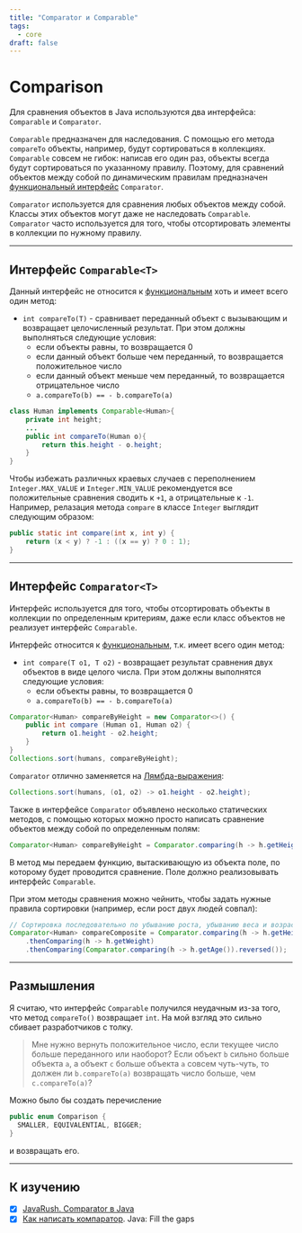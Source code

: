 ```yaml
---
title: "Comparator и Comparable"
tags:
  - core
draft: false
---
```


# Comparison
Для сравнения объектов в Java используются два интерфейса: `Comparable` и `Comparator`.

`Comparable` предназначен для наследования.
С помощью его метода `compareTo` объекты, например, будут сортироваться в коллекциях.
`Comparable` совсем не гибок: написав его один раз, объекты всегда будут сортироваться по указанному правилу.
Поэтому, для сравнений объектов между собой по динамическим правилам предназначен [функциональный интерфейс](./stream_and_lambda/functional_interface.md) `Comparator`.

`Comparator` используется для сравнения любых объектов между собой.
Классы этих объектов могут даже не наследовать `Comparable`.
`Comparator` часто используется для того, чтобы отсортировать элементы в коллекции по нужному правилу.


---
## Интерфейс `Comparable<T>`

Данный интерфейс не относится к [функциональным](./stream_and_lambda/functional_interface.md) хоть и имеет всего один метод:

- `int compareTo(T)` - сравнивает переданный объект с вызывающим и возвращает целочисленный результат. При этом должны выполняться следующие условия:
    - если объекты равны, то возвращается 0
    - если данный объект больше чем переданный, то возвращается положительное число
    - если данный объект меньше чем переданный, то возвращается отрицательное число
    - `a.compareTo(b) == - b.compareTo(a)`

```java
class Human implements Comparable<Human>{
    private int height;
    ...
    public int compareTo(Human o){
        return this.height - o.height;
    }
}
```

Чтобы избежать различных краевых случаев с переполнением `Integer.MAX_VALUE` и `Integer.MIN_VALUE` рекомендуется все положительные сравнения сводить к `+1`, а отрицательные к `-1`.
Например, релазация метода `compare` в классе `Integer` выглядит следующим образом:
```java
public static int compare(int x, int y) {
    return (x < y) ? -1 : ((x == y) ? 0 : 1);
}
```


---
## Интерфейс `Comparator<T>`

Интерфейс используется для того, чтобы отсортировать объекты в коллекции по определенным критериям, даже если класс объектов не реализует интерфейс `Comparable`.

Интерфейс относится к [функциональным](./stream_and_lambda/functional_interface.md), т.к. имеет всего один метод:

- `int compare(T o1, T o2)` - возвращает результат сравнения двух объектов в виде целого числа. При этом должны выполнятся следующие условия:
    - если объекты равны, то возвращается 0
    - `a.compareTo(b) == - b.compareTo(a)`
```java
Comparator<Human> compareByHeight = new Comparator<>() {
    public int compare (Human o1, Human o2) {
        return o1.height - o2.height;
    }
}
Collections.sort(humans, compareByHeight);
```

`Comparator` отлично заменяется на [Лямбда-выражения](./stream_and_lambda/lambda_expressions.md):

```java
Collections.sort(humans, (o1, o2) -> o1.height - o2.height);
```

Также в интерфейсе `Comparator` объявлено несколько статических методов, с помощью которых можно просто написать сравнение объектов между собой по определенным полям:
```java
Comparator<Human> compareByHeight = Comparator.comparing(h -> h.getHeight());
```
В метод мы передаем функцию, вытаскивающую из объекта поле, по которому будет проводится сравнение.
Поле должно реализовывать интерфейс `Comparable`.

При этом методы сравнения можно чейнить, чтобы задать нужные правила сортировки (например, если рост двух людей совпал):
```java
// Сортировка последовательно по убыванию роста, убыванию веса и возрастанию возраста.
Comparator<Human> compareComposite = Comparator.comparing(h -> h.getHeight())
    .thenComparing(h -> h.getWeight)
    .thenComparing(Comparator.comparing(h -> h.getAge()).reversed());
```


---
## Размышления
Я считаю, что интерфейс `Comparable` получился неудачным из-за того, что метод `compareTo()` возвращает `int`.
На мой взгляд это сильно сбивает разработчиков с толку.
> Мне нужно вернуть положительное число, если текущее число больше переданного или наоборот?
> Если объект `b` сильно больше объекта `a`, а объект `c` больше объекта `a` совсем чуть-чуть, то должен ли `b.compareTo(a)` возвращать число больше, чем `c.compareTo(a)`?

Можно было бы создать перечисление
```java
public enum Comparison {
  SMALLER, EQUIVALENTIAL, BIGGER;
}
```
и возвращать его.


---
## К изучению
- [X] [JavaRush. Comparator в Java](https://javarush.ru/groups/posts/2262-comparator-v-java)
- [X] [Как написать компаратор](https://t.me/java_fillthegaps/493). Java: Fill the gaps